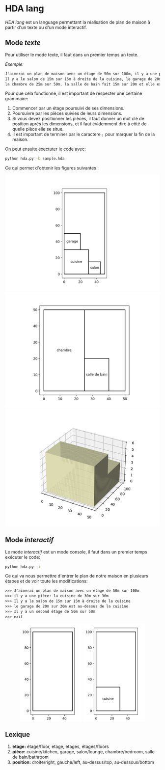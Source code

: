 # HDA lang

_HDA lang_ est un language permettant la réalisation de plan de maison à partir d'un texte ou d'un mode interactif.

## Mode _texte_

Pour utiliser le mode texte, il faut dans un premier temps un texte.

_Exemple:_

```txt
J'aimerai un plan de maison avec un étage de 50m sur 100m, il y a une pièce: la cuisine de 30m sur 30m. 
Il y a le salon de 15m sur 15m à droite de la cuisine, le garage de 20m sur 20m est au-dessus de la cuisine. Il y a un second étage de 50m sur 50m, avec une pièce, 
la chambre de 25m sur 50m, la salle de bain fait 15m sur 20m et elle est à droite de la chambre ;
```

Pour que cela fonctionne, il est important de respecter une certaine grammaire:

1. Commencer par un étage poursuivi de ses dimensions.
2. Poursuivre par les pièces suivies de leurs dimensions.
3. Si vous devez positionner les pièces, il faut donner un mot clé de position après les dimensions, et il faut évidemment dire à côté de quelle pièce elle se situe.
4. Il est important de terminer par le caractère `;` pour marquer la fin de la maison.

On peut ensuite éxectuter le code avec: 

```bash
python hda.py -b sample.hda
```

Ce qui permet d'obtenir les figures suivantes :

![](./.img/fig0.png)
![](./.img/fig1.png)
![](./.img/fig2.png)


## Mode _interactif_

Le mode _interactif_ est un mode console, il faut dans un premier temps exécuter le code:

```bash
python hda.py -i
```

Ce qui va nous permettre d'entrer le plan de notre maison en plusieurs étapes et de voir toute les modifications:

```txt 
>>> J'aimerai un plan de maison avec un étage de 50m sur 100m
>>> il y a une pièce: la cuisine de 30m sur 30m
>>> Il y a le salon de 15m sur 15m à droite de la cuisine
>>> le garage de 20m sur 20m est au-dessus de la cuisine
>>> Il y a un second étage de 50m sur 50m
>>> exit
```

<p align="center">
  <img src="./.img/fig3.png" alt="1" width="40%" height="40%" align="center">
  <img src="./.img/fig4.png" alt="2" width="40%" height="40%" align="center">
</p>

## Lexique 

1. __étage:__  étage/floor, etage, etages, étages/floors 
2. __pièce:__  cuisine/kitchen, garage, salon/lounge, chambre/bedroom, salle de bain/bathroom
3. __position:__ droite/right, gauche/left, au-dessus/top, au-dessous/bottom
